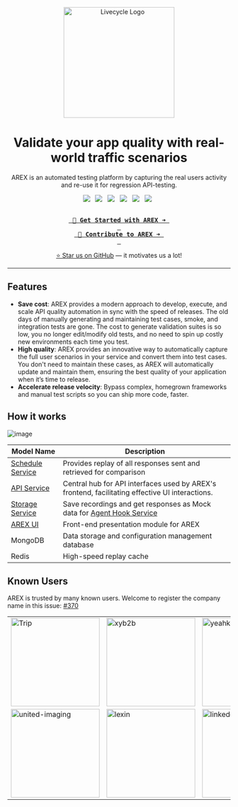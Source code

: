 <p align="center">
    <img width="250" src="https://github.com/arextest/.github/assets/118187476/0896a391-ebe4-4003-935f-bc4261aa253e" alt="Livecycle Logo">
</p>

<h1 align="center">
Validate your app quality with real-world traffic scenarios
</h1>

<p align="center">
AREX is an automated testing platform by capturing the real users activity and re-use it for regression API-testing.
</p>

<p align="center">
  <a href="http://qm.qq.com/cgi-bin/qm/qr?_wv=1027&k=vTXYPzuu4zL4Oie28eo7YNT96MPHfU42&authKey=2PIypXqgLE66yP3W3umu9X21zLxDj1sFIatAKkuXCd6AmXRpmtKPtHqX9x6n38Fh&noverify=0&group_code=656108079" target="_blank"><img src="https://img.shields.io/badge/QQGroup-0085CA?style=for-the-badge&logo=tencentqq&logoColor=white"></a>
  &nbsp;
  <a href="https://github.com/arextest/.github/assets/118187476/32a444d1-a559-47c2-a724-b64d5bc97716" target="_blank"><img src="https://img.shields.io/badge/WeChat-07C160?style=for-the-badge&logo=wechat&logoColor=white"></a>
  	&nbsp;
  <a href="https://twitter.com/AREX_Test" target="_blank"><img src="https://img.shields.io/badge/Twitter-1D9BF0.svg?style=for-the-badge&logo=Twitter&logoColor=white"></a>
  	&nbsp;
   <a href="https://dev.to/arex_test" target="_blank"><img src="https://img.shields.io/badge/dev.to-0A0A0A.svg?style=for-the-badge&logo=devdotto&logoColor=white"></a>
  	&nbsp;
   <a href="https://arexcommunity.slack.com/ssb/redirect" target="_blank"><img src="https://img.shields.io/badge/Slack-4A154B?style=for-the-badge&logo=slack&logoColor=white"></a>
  	&nbsp;
   <a href="https://arexcommunity.slack.com/ssb/redirect" target="_blank"><img src="https://img.shields.io/badge/Discord-5865F2?style=for-the-badge&logo=discord&logoColor=white"></a>
  	&nbsp;
</p>

<div align="center">
  
[<kbd> <br> <b> 🔭 Get Started with AREX ➜ </b> <br> </kbd>](https://doc.arextest.com/docs/intro/) [<kbd> <br> <b> 👋 Contribute to AREX ➜ </b> <br> </kbd>](https://doc.arextest.com/docs/category/development-documentation)

</div>

<div align="center">

[⭐ Star us on GitHub](https://github.com/arextest/arex-agent-java) — it motivates us a lot!

</div>

---

## Features

- **Save cost**: AREX provides a modern approach to develop, execute, and scale API quality automation in sync with the speed of releases. The old days of manually generating and maintaining test cases, smoke, and integration tests are gone. The cost to generate validation suites is so low, you no longer edit/modify old tests, and no need to spin up costly new environments each time you test.
- **High quality**: AREX provides an innovative way to automatically capture the full user scenarios in your service and convert them into test cases. You don't need to maintain these cases, as AREX will automatically update and maintain them, ensuring the best quality of your application when it’s time to release.
- **Accelerate release velocity**: Bypass complex, homegrown frameworks and manual test scripts so you can ship more code, faster.

## How it works

![image](https://github.com/arextest/.github/assets/118187476/ddaae182-a72a-49ca-9127-9a0f4f258e2a)

| **Model Name**                                               | **Description**                                              |
| ------------------------------------------------------------ | ------------------------------------------------------------ |
| [Schedule Service](https://github.com/arextest/arex-replay-schedule) | Provides replay of all responses sent and retrieved for comparison |
| [API Service](https://github.com/arextest/arex-report) | Central hub for API interfaces used by AREX's frontend, facilitating effective UI interactions. |
| [Storage Service](https://github.com/arextest/arex-storage)  | Save recordings and get responses as Mock data for [Agent Hook Service](https://github.com/arextest/arex-agent-java) |
| [AREX UI](https://github.com/arextest/arex)                                                      | Front-end presentation module for AREX                       |
| MongoDB                                                      | Data storage and configuration management database           |
| Redis                                                        | High-speed replay cache                                      |

## Known Users

AREX is trusted by many known users. Welcome to register the company name in this issue: [#370](https://github.com/arextest/arex-agent-java/issues/370)

<table>
<tr>
<td><img src="https://github.com/arextest/.github/assets/118187476/111cbd04-d0fd-46c4-91aa-50941edeed3a" alt="Trip" width="200" height=""/></td>
<td><img src="https://github.com/arextest/.github/assets/118187476/8c896278-9811-4d82-b103-692b716c610d" alt="xyb2b" width="200" height=""/></td>
<td><img src="https://github.com/arextest/.github/assets/118187476/484b600a-2cda-4471-888c-865edeee55d1" alt="yeahka" width="200" height=""/></td>
<td><img src="https://github.com/arextest/.github/assets/118187476/62c842ea-21fa-4e0a-ac6b-ec4afc9f6cb9" alt="xyd" width="200" height=""/></td>
</tr>
<tr>
<td><img src="https://github.com/arextest/.github/assets/118187476/390ad455-5ed2-443e-a1cd-d5de1496821b" alt="united-imaging" width="200" height=""/></td>
<td><img src="https://github.com/arextest/.github/assets/118187476/5c152539-bb2d-42bc-92a9-d471f719ea52" alt="lexin" width="200" height=""/></td>
<td><img src="https://github.com/arextest/.github/assets/118187476/e7a5b008-0280-4837-95e2-8184186cff35" alt="linkedcare" width="200" height=""/></td>
</tr>
</table>
